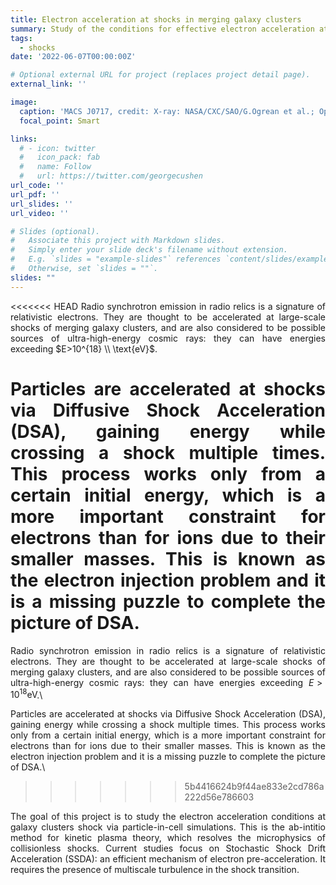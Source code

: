 ```yaml
---
title: Electron acceleration at shocks in merging galaxy clusters
summary: Study of the conditions for effective electron acceleration at low-Mach-number shocks
tags:
  - shocks
date: '2022-06-07T00:00:00Z'

# Optional external URL for project (replaces project detail page).
external_link: ''

image:
  caption: 'MACS J0717, credit: X-ray: NASA/CXC/SAO/G.Ogrean et al.; Optical: NASA/STScI; Radio: NRAO/AUI/NSF'
  focal_point: Smart

links:
  # - icon: twitter
  #   icon_pack: fab
  #   name: Follow
  #   url: https://twitter.com/georgecushen
url_code: ''
url_pdf: ''
url_slides: ''
url_video: ''

# Slides (optional).
#   Associate this project with Markdown slides.
#   Simply enter your slide deck's filename without extension.
#   E.g. `slides = "example-slides"` references `content/slides/example-slides.md`.
#   Otherwise, set `slides = ""`.
slides: ""
---
```


<div style='text-align: justify;'>
<<<<<<< HEAD
Radio synchrotron emission in radio relics is a signature of relativistic electrons. They are thought to be accelerated at large-scale shocks of merging galaxy clusters, and are also considered to be possible sources of ultra-high-energy cosmic rays: they can have energies exceeding $E>10^{18} \\ \text{eV}$.<br />

Particles are accelerated at shocks via Diffusive Shock Acceleration (DSA), gaining energy while crossing a shock multiple times. This process works only from a certain initial energy, which is a more important constraint for electrons than for ions due to their smaller masses. This is known as the electron injection problem and it is a missing puzzle to complete the picture of DSA.<br />
=======
Radio synchrotron emission in radio relics is a signature of relativistic electrons. They are thought to be accelerated at large-scale shocks of merging galaxy clusters, and are also considered to be possible sources of ultra-high-energy cosmic rays: they can have energies exceeding $E>10^{18}\text{eV}$.\

Particles are accelerated at shocks via Diffusive Shock Acceleration (DSA), gaining energy while crossing a shock multiple times. This process works only from a certain initial energy, which is a more important constraint for electrons than for ions due to their smaller masses. This is known as the electron injection problem and it is a missing puzzle to complete the picture of DSA.\
>>>>>>> 5b4416624b9f44ae833e2cd786a222d56e786603

The goal of this project is to study the electron acceleration conditions at galaxy clusters shock via particle-in-cell simulations. This is the ab-intitio method for kinetic plasma theory, which resolves the microphysics of collisionless shocks. Current studies focus on Stochastic Shock Drift Acceleration (SSDA): an efficient mechanism of electron pre-acceleration. It requires the presence of multiscale turbulence in the shock transition.
</div>